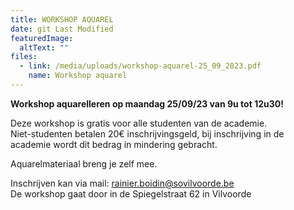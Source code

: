 ```yaml
---
title: WORKSHOP AQUAREL
date: git Last Modified
featuredImage:
  altText: ""
files:
  - link: /media/uploads/workshop-aquarel-25_09_2023.pdf
    name: Workshop aquarel
---
```

**W﻿orkshop aquarelleren op maandag 25/09/23 van 9u tot 12u30!**

D﻿eze workshop is gratis voor alle studenten van de academie. \
Niet-studenten betalen 20€ inschrijvingsgeld, bij inschrijving in de academie wordt dit bedrag in mindering gebracht.

A﻿quarelmateriaal breng je zelf mee.

I﻿nschrijven kan via mail: rainier.boidin@sovilvoorde.be\
D﻿e workshop gaat door in de Spiegelstraat 62 in  Vilvoorde